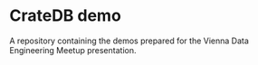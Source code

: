 # CrateDB demo
A repository containing the demos prepared for the Vienna Data Engineering Meetup presentation.
